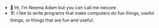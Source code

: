 - 👋 Hi, I’m Neema Adam but you can call me neicore
- 🏗 I like to write programs that make computers do fun things, useful things, or things that are fun and useful. 

<!---
neicore/neicore is a ✨ special ✨ repository because its `README.md` (this file) appears on your GitHub profile.
You can click the Preview link to take a look at your changes.
--->
